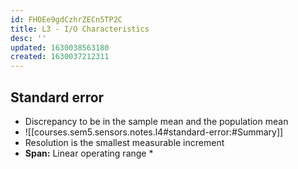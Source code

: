 ```yaml
---
id: FHOEe9gdCzhrZECn5TP2C
title: L3 - I/O Characteristics
desc: ''
updated: 1630038563180
created: 1630037212311
---
```

## Standard error
* Discrepancy to be in the sample mean and the population mean
* ![[courses.sem5.sensors.notes.l4#standard-error:#Summary]]
* Resolution is the smallest measurable increment
* **Span:** Linear operating range
  * 
